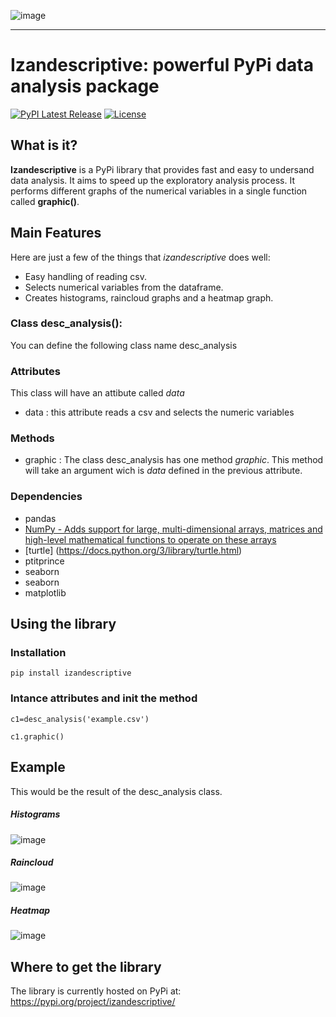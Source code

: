 ![image](https://user-images.githubusercontent.com/64251090/199348235-602bfe13-dd97-49a7-bb4b-72d265e7ba18.png)

-----------------

# Izandescriptive: powerful PyPi data analysis package 
[![PyPI Latest Release](https://img.shields.io/pypi/v/izandescriptive.svg)](https://pypi.org/project/izandescriptive/)
[![License](https://img.shields.io/pypi/l/izandescriptive.svg)](https://github.com/ceciliabilbao/izandescriptive/blob/main/LICENSE)

## What is it?

**Izandescriptive** is a PyPi library that provides fast and easy to undersand data
analysis. It aims to speed up the exploratory analysis process. It performs different graphs of the numerical variables in a single function called **graphic()**.

## Main Features

Here are just a few of the things that *izandescriptive* does well:

- Easy handling of reading csv.
- Selects numerical variables from the dataframe.
- Creates histograms, raincloud graphs and a heatmap graph.

### Class desc_analysis():

You can define the following class name desc_analysis

### Attributes

This class will have an attibute called *data*

- data : this attribute reads a csv and selects the numeric variables

### Methods

- graphic : The class desc_analysis has one method *graphic*. This method will take an argument wich is *data* defined in the previous attribute.

### Dependencies

- pandas
- [NumPy - Adds support for large, multi-dimensional arrays, matrices and high-level mathematical functions to operate on these arrays](https://www.numpy.org)
- [turtle] (https://docs.python.org/3/library/turtle.html)
- ptitprince
- seaborn
- seaborn
- matplotlib

## Using the library

### Installation

``` pip install izandescriptive ```

### Intance attributes and init the method

``` c1=desc_analysis('example.csv') ```

``` c1.graphic() ```

## Example

This would be the result of the desc_analysis class.

##### Histograms

![image](https://user-images.githubusercontent.com/64251072/197811387-d3f2e3f0-d28d-4332-ae28-fe35685f82be.png)

##### Raincloud

![image](https://user-images.githubusercontent.com/64251072/197811919-e4f5801a-07d0-4d27-af8d-ee427e882943.png)

##### Heatmap

![image](https://user-images.githubusercontent.com/64251072/197812131-81e48d49-ed32-4dc5-8328-e4980d4448fb.png)

## Where to get the library
The library is currently hosted on PyPi at:
https://pypi.org/project/izandescriptive/
